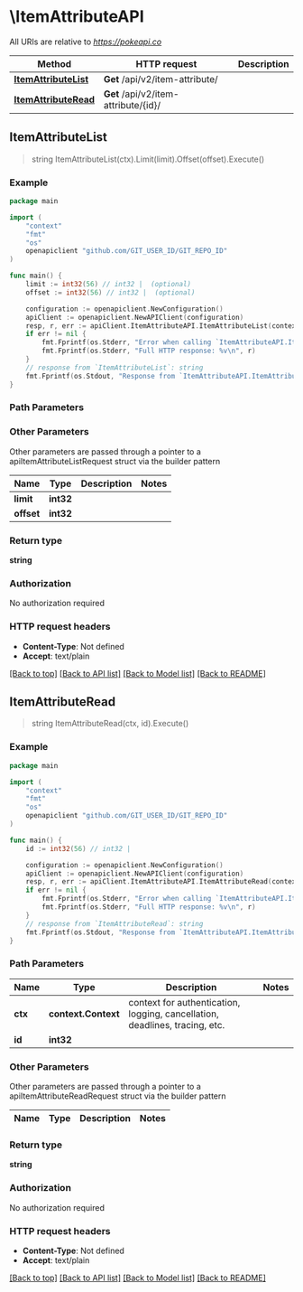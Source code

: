 # \ItemAttributeAPI

All URIs are relative to *https://pokeapi.co*

Method | HTTP request | Description
------------- | ------------- | -------------
[**ItemAttributeList**](ItemAttributeAPI.md#ItemAttributeList) | **Get** /api/v2/item-attribute/ | 
[**ItemAttributeRead**](ItemAttributeAPI.md#ItemAttributeRead) | **Get** /api/v2/item-attribute/{id}/ | 



## ItemAttributeList

> string ItemAttributeList(ctx).Limit(limit).Offset(offset).Execute()



### Example

```go
package main

import (
	"context"
	"fmt"
	"os"
	openapiclient "github.com/GIT_USER_ID/GIT_REPO_ID"
)

func main() {
	limit := int32(56) // int32 |  (optional)
	offset := int32(56) // int32 |  (optional)

	configuration := openapiclient.NewConfiguration()
	apiClient := openapiclient.NewAPIClient(configuration)
	resp, r, err := apiClient.ItemAttributeAPI.ItemAttributeList(context.Background()).Limit(limit).Offset(offset).Execute()
	if err != nil {
		fmt.Fprintf(os.Stderr, "Error when calling `ItemAttributeAPI.ItemAttributeList``: %v\n", err)
		fmt.Fprintf(os.Stderr, "Full HTTP response: %v\n", r)
	}
	// response from `ItemAttributeList`: string
	fmt.Fprintf(os.Stdout, "Response from `ItemAttributeAPI.ItemAttributeList`: %v\n", resp)
}
```

### Path Parameters



### Other Parameters

Other parameters are passed through a pointer to a apiItemAttributeListRequest struct via the builder pattern


Name | Type | Description  | Notes
------------- | ------------- | ------------- | -------------
 **limit** | **int32** |  | 
 **offset** | **int32** |  | 

### Return type

**string**

### Authorization

No authorization required

### HTTP request headers

- **Content-Type**: Not defined
- **Accept**: text/plain

[[Back to top]](#) [[Back to API list]](../README.md#documentation-for-api-endpoints)
[[Back to Model list]](../README.md#documentation-for-models)
[[Back to README]](../README.md)


## ItemAttributeRead

> string ItemAttributeRead(ctx, id).Execute()



### Example

```go
package main

import (
	"context"
	"fmt"
	"os"
	openapiclient "github.com/GIT_USER_ID/GIT_REPO_ID"
)

func main() {
	id := int32(56) // int32 | 

	configuration := openapiclient.NewConfiguration()
	apiClient := openapiclient.NewAPIClient(configuration)
	resp, r, err := apiClient.ItemAttributeAPI.ItemAttributeRead(context.Background(), id).Execute()
	if err != nil {
		fmt.Fprintf(os.Stderr, "Error when calling `ItemAttributeAPI.ItemAttributeRead``: %v\n", err)
		fmt.Fprintf(os.Stderr, "Full HTTP response: %v\n", r)
	}
	// response from `ItemAttributeRead`: string
	fmt.Fprintf(os.Stdout, "Response from `ItemAttributeAPI.ItemAttributeRead`: %v\n", resp)
}
```

### Path Parameters


Name | Type | Description  | Notes
------------- | ------------- | ------------- | -------------
**ctx** | **context.Context** | context for authentication, logging, cancellation, deadlines, tracing, etc.
**id** | **int32** |  | 

### Other Parameters

Other parameters are passed through a pointer to a apiItemAttributeReadRequest struct via the builder pattern


Name | Type | Description  | Notes
------------- | ------------- | ------------- | -------------


### Return type

**string**

### Authorization

No authorization required

### HTTP request headers

- **Content-Type**: Not defined
- **Accept**: text/plain

[[Back to top]](#) [[Back to API list]](../README.md#documentation-for-api-endpoints)
[[Back to Model list]](../README.md#documentation-for-models)
[[Back to README]](../README.md)

